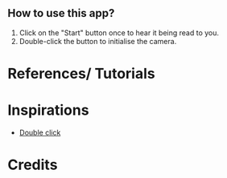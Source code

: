 # <project name>


## How to use this app? 
1. Click on the "Start" button once to hear it being read to you.
2. Double-click the button to initialise the camera.

# References/ Tutorials


# Inspirations
- [Double click](https://www.youtube.com/watch?v=xIJPNZlnPUs)

# Credits


